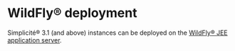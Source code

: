 WildFly&reg; deployment
=======================

Simplicit&eacute;&reg; 3.1 (and above) instances can be deployed on the <a href="http://wildfly.org" target="_blank">WildFly&reg; JEE application server</a>.

<!-- **TO BE COMPLETED** -->